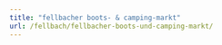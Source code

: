 ```yaml
---
title: "fellbacher boots- & camping-markt"
url: /fellbach/fellbacher-boots-und-camping-markt/
---
```

